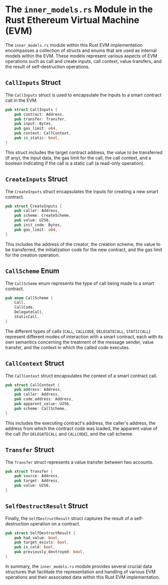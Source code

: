 # The `inner_models.rs` Module in the Rust Ethereum Virtual Machine (EVM)

The `inner_models.rs` module within this Rust EVM implementation encompasses a collection of structs and enums that are used as internal models within the EVM. These models represent various aspects of EVM operations such as call and create inputs, call context, value transfers, and the result of self-destruction operations.

## `CallInputs` Struct

The `CallInputs` struct is used to encapsulate the inputs to a smart contract call in the EVM. 

```rust
pub struct CallInputs {
    pub contract: Address,
    pub transfer: Transfer,
    pub input: Bytes,
    pub gas_limit: u64,
    pub context: CallContext,
    pub is_static: bool,
}
```

This struct includes the target contract address, the value to be transferred (if any), the input data, the gas limit for the call, the call context, and a boolean indicating if the call is a static call (a read-only operation).

## `CreateInputs` Struct

The `CreateInputs` struct encapsulates the inputs for creating a new smart contract.

```rust
pub struct CreateInputs {
    pub caller: Address,
    pub scheme: CreateScheme,
    pub value: U256,
    pub init_code: Bytes,
    pub gas_limit: u64,
}
```

This includes the address of the creator, the creation scheme, the value to be transferred, the initialization code for the new contract, and the gas limit for the creation operation.

## `CallScheme` Enum

The `CallScheme` enum represents the type of call being made to a smart contract.

```rust
pub enum CallScheme {
    Call,
    CallCode,
    DelegateCall,
    StaticCall,
}
```

The different types of calls (`CALL`, `CALLCODE`, `DELEGATECALL`, `STATICCALL`) represent different modes of interaction with a smart contract, each with its own semantics concerning the treatment of the message sender, value transfer, and the context in which the called code executes.

## `CallContext` Struct

The `CallContext` struct encapsulates the context of a smart contract call.

```rust
pub struct CallContext {
    pub address: Address,
    pub caller: Address,
    pub code_address: Address,
    pub apparent_value: U256,
    pub scheme: CallScheme,
}
```

This includes the executing contract's address, the caller's address, the address from which the contract code was loaded, the apparent value of the call (for `DELEGATECALL` and `CALLCODE`), and the call scheme.

## `Transfer` Struct

The `Transfer` struct represents a value transfer between two accounts.

```rust
pub struct Transfer {
    pub source: Address,
    pub target: Address,
    pub value: U256,
}
```

## `SelfDestructResult` Struct

Finally, the `SelfDestructResult` struct captures the result of a self-destruction operation on a contract.

```rust
pub struct SelfDestructResult {
    pub had_value: bool,
    pub target_exists: bool,
    pub is_cold: bool,
    pub previously_destroyed: bool,
}
```

In summary, the `inner_models.rs` module provides several crucial data structures that facilitate the representation and handling of various EVM operations and their associated data within this Rust EVM implementation.
